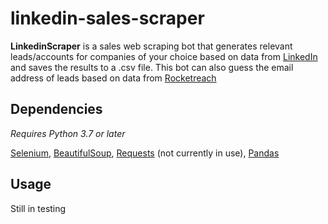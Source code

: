 # linkedin-sales-scraper
**LinkedinScraper** is a sales web scraping bot that generates relevant leads/accounts for companies of your choice based on data from [LinkedIn](https://www.linkedin.com/feed/) and saves the results to a .csv file. This bot can also guess the email address of leads based on data from [Rocketreach](https://rocketreach.co/)

## Dependencies
*Requires Python 3.7 or later*

[Selenium](https://pypi.org/project/selenium/), 
[BeautifulSoup](https://pypi.org/project/beautifulsoup4/),
[Requests](https://pypi.org/project/requests/) (not currently in use),
[Pandas](https://pandas.pydata.org/)

## Usage

Still in testing







